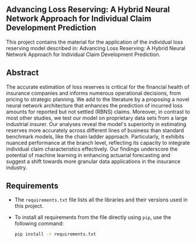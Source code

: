 ## Advancing Loss Reserving: A Hybrid Neural Network Approach for Individual Claim Development Prediction

This project contains the material for the application of the individual loss reserving model described in: Advancing Loss Reserving: A Hybrid Neural Network Approach for Individual Claim Development Prediction.

## Abstract

The accurate estimation of loss reserves is critical for the financial health of insurance companies and informs numerous operational decisions, from pricing to strategic planning. We add to the literature by a proposing a novel neural network architecture that enhances the prediction of incurred loss amounts for reported but not settled (RBNS) claims. Moreover, in contrast to most other studies, we test our model on  proprietary data sets from a large industrial insurer. Our analyses reveal the model's superiority in estimating reserves more accurately across different lines of business than standard benchmark models, like the chain ladder approach. Particularly, it exhibits nuanced performance at the branch level, reflecting its capacity to integrate individual claim characteristics effectively. Our findings underscore the potential of machine learning in enhancing actuarial forecasting and suggest a shift towards more granular data applications in the insurance industry.

## Requirements

- The `requirements.txt` file lists all the libraries and their versions used in this project.
- To install all requirements from the file directly using `pip`, use the following command:

  ```bash
  pip install -r requirements.txt
